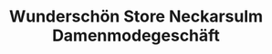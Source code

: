 ---
title: "Wunderschön Store Neckarsulm Damenmodegeschäft"
url: /neckarsulm/wunderschoen-store-neckarsulm-damenmodegeschaeft/
shop: Kleidung
---